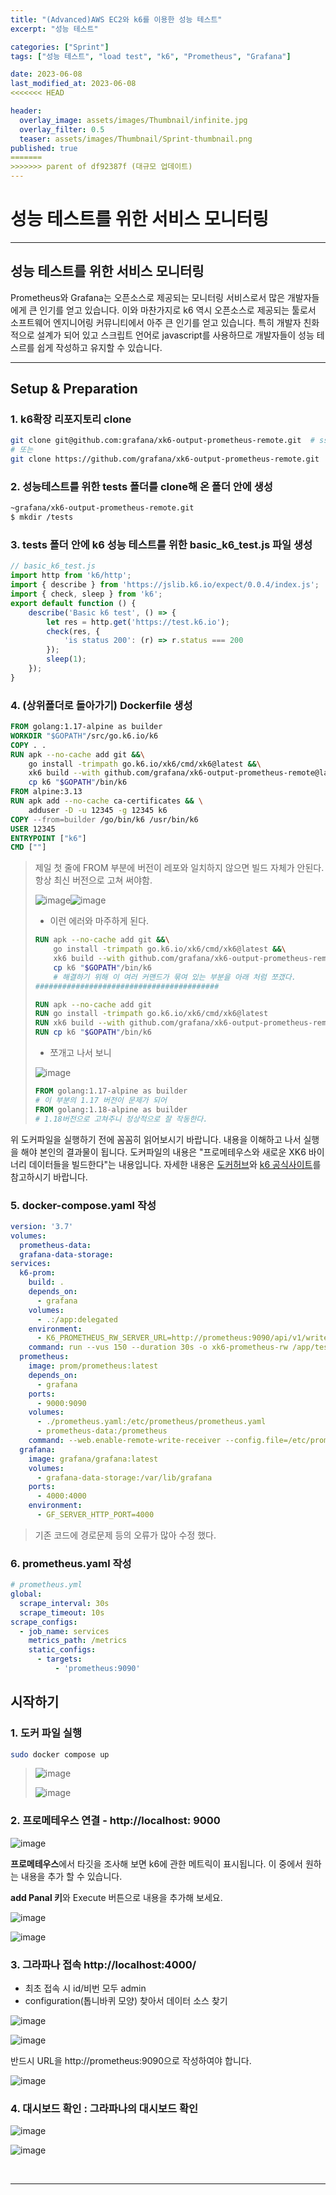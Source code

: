 ```yaml
---
title: "(Advanced)AWS EC2와 k6를 이용한 성능 테스트"
excerpt: "성능 테스트"

categories: ["Sprint"]
tags: ["성능 테스트", "load test", "k6", "Prometheus", "Grafana"]

date: 2023-06-08
last_modified_at: 2023-06-08
<<<<<<< HEAD

header:
  overlay_image: assets/images/Thumbnail/infinite.jpg
  overlay_filter: 0.5 
  teaser: assets/images/Thumbnail/Sprint-thumbnail.png
published: true
=======
>>>>>>> parent of df92387f (대규모 업데이트)
---
```


# 성능 테스트를 위한 서비스 모니터링

---

## 성능 테스트를 위한 서비스 모니터링

 Prometheus와 Grafana는 오픈소스로 제공되는 모니터링 서비스로서 많은 개발자들에게 큰 인기를 얻고 있습니다. 이와 마찬가지로 k6 역시 오픈소스로 제공되는 툴로서 소프트웨어 엔지니어링 커뮤니티에서 아주 큰 인기를 얻고 있습니다. 특히 개발자 친화적으로 설계가 되어 있고 스크립트 언어로 javascript를 사용하므로 개발자들이 성능 테스르를 쉽게 작성하고 유지할 수 있습니다. 

---

## Setup & Preparation

### 1. k6확장 리포지토리 clone

```bash
git clone git@github.com:grafana/xk6-output-prometheus-remote.git  # ssh 접속
# 또는
git clone https://github.com/grafana/xk6-output-prometheus-remote.git  # HTTPS 접속
```

### 2. 성능테스트를 위한 tests 폴더를 clone해 온 폴더 안에 생성

```bash
~grafana/xk6-output-prometheus-remote.git 
$ mkdir /tests
```

### 3. tests 폴더 안에 k6 성능 테스트를 위한 basic_k6_test.js 파일 생성

```javascript
// basic_k6_test.js
import http from 'k6/http';
import { describe } from 'https://jslib.k6.io/expect/0.0.4/index.js';
import { check, sleep } from 'k6';
export default function () {
    describe('Basic k6 test', () => {
        let res = http.get('https://test.k6.io');
        check(res, {
            'is status 200': (r) => r.status === 200
        });
        sleep(1);
    });
}
```

### 4. (상위폴더로 돌아가기) Dockerfile 생성

```dockerfile
FROM golang:1.17-alpine as builder
WORKDIR "$GOPATH"/src/go.k6.io/k6
COPY . .
RUN apk --no-cache add git &&\
    go install -trimpath go.k6.io/xk6/cmd/xk6@latest &&\
    xk6 build --with github.com/grafana/xk6-output-prometheus-remote@latest &&\
    cp k6 "$GOPATH"/bin/k6
FROM alpine:3.13
RUN apk add --no-cache ca-certificates && \
    adduser -D -u 12345 -g 12345 k6
COPY --from=builder /go/bin/k6 /usr/bin/k6
USER 12345
ENTRYPOINT ["k6"]
CMD [""]
```

> 제일 첫 줄에 FROM 부분에 버전이 레포와 일치하지 않으면 빌드 자체가 안된다. 항상 최신 버전으로 고쳐 써야함.
>
> ![image](https://github.com/pomottoro/comments/assets/58872932/e00f3078-fd67-4ec8-93dc-b5cd3ebdd389)![image](https://github.com/pomottoro/comments/assets/58872932/67dd31a9-4a56-43c5-8d4f-c5f7cc793a7a)
>
> - 이런 에러와 마주하게 된다.
>
> ``` dockerfile
> RUN apk --no-cache add git &&\
>     go install -trimpath go.k6.io/xk6/cmd/xk6@latest &&\
>     xk6 build --with github.com/grafana/xk6-output-prometheus-remote@latest &&\
>     cp k6 "$GOPATH"/bin/k6
>     # 해결하기 위해 이 여러 커맨드가 묶여 있는 부분을 아래 처럼 쪼갰다.
> #########################################
> 
> RUN apk --no-cache add git
> RUN go install -trimpath go.k6.io/xk6/cmd/xk6@latest
> RUN xk6 build --with github.com/grafana/xk6-output-prometheus-remote@latest
> RUN cp k6 "$GOPATH"/bin/k6
> ```
>
> - 쪼개고 나서 보니
>
> ![image](https://github.com/pomottoro/comments/assets/58872932/bb75baa5-5dc7-4cb1-b45f-3738c79c93ec)
>
> ``` dockerfile
> FROM golang:1.17-alpine as builder
> # 이 부분의 1.17 버전이 문제가 되어
> FROM golang:1.18-alpine as builder
> # 1.18버전으로 고쳐주니 정상적으로 잘 작동한다.
> ```
>
> 

위 도커파일을 실행하기 전에 꼼꼼히 읽어보시기 바랍니다. 내용을 이해하고 나서 실행을 해야 본인의 결과물이 됩니다. 도커파일의 내용은 "프로메테우스와 새로운 XK6 바이너리 데이터들을 빌드한다"는 내용입니다. 자세한 내용은 [도커허브](https://docs.docker.com/engine/reference/builder/)와 [k6 공식사이트](https://k6.io/docs/extensions/#xk6-makes-custom-binaries)를 참고하시기 바랍니다.

### 5. docker-compose.yaml 작성

```yaml
version: '3.7'
volumes:
  prometheus-data:
  grafana-data-storage:
services:
  k6-prom:
    build: .
    depends_on:
      - grafana
    volumes:
      - .:/app:delegated
    environment:
      - K6_PROMETHEUS_RW_SERVER_URL=http://prometheus:9090/api/v1/write
    command: run --vus 150 --duration 30s -o xk6-prometheus-rw /app/tests/basic_k6_test.js
  prometheus:
    image: prom/prometheus:latest
    depends_on:
      - grafana
    ports:
      - 9000:9090
    volumes:
      - ./prometheus.yaml:/etc/prometheus/prometheus.yaml
      - prometheus-data:/prometheus
    command: --web.enable-remote-write-receiver --config.file=/etc/prometheus/prometheus.yaml
  grafana:
    image: grafana/grafana:latest
    volumes:
      - grafana-data-storage:/var/lib/grafana
    ports:
      - 4000:4000
    environment:
      - GF_SERVER_HTTP_PORT=4000
```

> 기존 코드에 경로문제 등의 오류가 많아 수정 했다.

### 6. prometheus.yaml 작성

```yaml
# prometheus.yml
global:
  scrape_interval: 30s
  scrape_timeout: 10s
scrape_configs:
  - job_name: services
    metrics_path: /metrics
    static_configs:
      - targets:
          - 'prometheus:9090'
```

## 시작하기

### 1. 도커 파일 실행

```bash
sudo docker compose up
```

> ![image](https://github.com/pomottoro/comments/assets/58872932/4255f720-d68c-48dd-b554-9902d76cc12c)
>
> ![image](https://github.com/pomottoro/comments/assets/58872932/685dd696-3875-4a38-ba0e-2b0bd21bc7e2)

### 2. 프로메테우스 연결 - http://localhost: 9000 

![image](https://github.com/pomottoro/comments/assets/58872932/81853411-57cf-46ac-bd77-38359f1b4f9e)

**프로메테우스**에서 타깃을 조사해 보면 k6에 관한 메트릭이 표시됩니다. 이 중에서 원하는 내용을 추가 할 수 있습니다.

**add Panal 키**와 Execute 버튼으로 내용을 추가해 보세요. 

![image](https://github.com/pomottoro/comments/assets/58872932/0061d22b-1c13-47b4-a638-631269b3939b)

![image](https://github.com/pomottoro/comments/assets/58872932/21a4af89-e982-4ab5-b2bb-50f8a055bdc8)

### 3. 그라파나 접속 http://localhost:4000/

- 최초 접속 시 id/비번 모두 admin
- configuration(톱니바퀴 모양) 찾아서 데이터 소스 찾기

![image](https://github.com/pomottoro/comments/assets/58872932/0752c8ce-c10b-45ee-b6f2-5eb5d5e222bd)

![image](https://github.com/pomottoro/comments/assets/58872932/ec51be71-a84a-4918-b105-51da0d5ba4aa) 

반드시 URL을 http://prometheus:9090으로 작성하여야 합니다. 

![image](https://github.com/pomottoro/comments/assets/58872932/a3a6a5c8-55c3-4d2e-b617-d2a30e75ab09)

### 4. 대시보드 확인 : 그라파나의 대시보드 확인

![image](https://github.com/pomottoro/comments/assets/58872932/c9e7763e-b5a2-4013-9072-6407dfac3b93)

![image](https://github.com/pomottoro/comments/assets/58872932/de7caaa8-152a-4e5f-a52f-f5dbf9e6abbc)

<br>

---

<br>